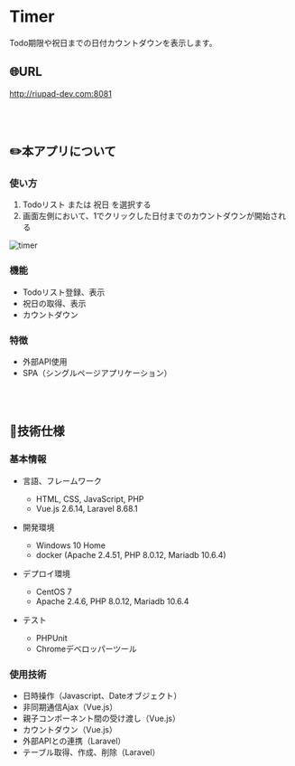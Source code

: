 # Timer

Todo期限や祝日までの日付カウントダウンを表示します。

## :globe_with_meridians:URL
http://riupad-dev.com:8081

<br>
<br>

## :pencil2:本アプリについて

### 使い方
1. Todoリスト または 祝日 を選択する
2. 画面左側において、1でクリックした日付までのカウントダウンが開始される

![timer](https://user-images.githubusercontent.com/92190851/141295698-61cf1fbf-21a8-4af6-b747-5676bbd6530a.png)

### 機能

- Todoリスト登録、表示
- 祝日の取得、表示
- カウントダウン

### 特徴

- 外部API使用
- SPA（シングルページアプリケーション）

<br>
<br>

## :page_facing_up:技術仕様

### 基本情報
- 言語、フレームワーク
    - HTML, CSS, JavaScript, PHP
    - Vue.js 2.6.14, Laravel 8.68.1

- 開発環境
    - Windows 10 Home
    - docker (Apache 2.4.51, PHP 8.0.12, Mariadb 10.6.4)

- デプロイ環境
    - CentOS 7
    - Apache 2.4.6, PHP 8.0.12, Mariadb 10.6.4

- テスト
    - PHPUnit
    - Chromeデベロッパーツール

### 使用技術

- 日時操作（Javascript、Dateオブジェクト）
- 非同期通信Ajax（Vue.js）
- 親子コンポーネント間の受け渡し（Vue.js）
- カウントダウン（Vue.js）
- 外部APIとの連携（Laravel）
- テーブル取得、作成、削除（Laravel）
